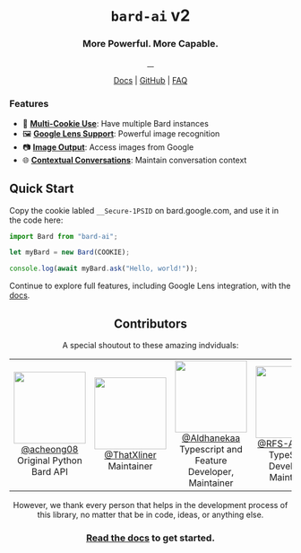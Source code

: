 <h1 align="center">
  <code>bard-ai</code> v2
</h1>
<h3 align="center">More Powerful. More Capable.</h3>
<p align="center">
  <a aria-label="NPM Version" href="https://www.npmjs.com/package/bard-ai">
    <img alt="" src="https://img.shields.io/npm/v/bard-ai.svg?label=NPM&logo=npm&style=for-the-badge&color=F2984A&logoColor=white">
  </a>
  <a aria-label="NPM Download Count" href="https://www.npmjs.com/package/bard-ai">
    <img alt="" src="https://img.shields.io/npm/dt/bard-ai?label=Downloads&style=for-the-badge&color=D2667B">
  </a>
  <a aria-label="bard-ai Size" href="https://www.npmjs.com/package/bard-ai">
    <img alt="" src="https://img.shields.io/bundlephobia/minzip/bard-ai?style=for-the-badge&color=8B77CD">
  </a>
  <a aria-label="Join the community on Slack" href="https://join.slack.com/t/bard-aiworkspace/shared_invite/zt-1y1g3570m-Hx_N3IShMYBMkR6jpRyRjw">
    <img alt="" src="https://img.shields.io/badge/Slack-339AE0?style=for-the-badge&logo=slack&logoColor=white&label=Community">
  </a>
</p>
<p align="center">
  <a href="https://bard-ai.js.org">Docs</a> | <a href="https://github.com/evanzhoudev/bard-ai">GitHub</a> | <a href="https://bard-ai.js.org/faq">FAQ</a>
</p>

### Features

-   🍪 [**Multi-Cookie Use**](https://bard-ai.js.org/basics/initialization/): Have multiple Bard instances
-   🖼️ [**Google Lens Support**](https://bard-ai.js.org/advanced/google-lens/): Powerful image recognition
-   📷 [**Image Output**](https://bard-ai.js.org/advanced/json/#image-json): Access images from Google
-   🌐 [**Contextual Conversations**](https://bard-ai.js.org/basics/chat/): Maintain conversation context

## Quick Start

Copy the cookie labled `__Secure-1PSID` on bard.google.com, and use it in the code here:

```javascript
import Bard from "bard-ai";

let myBard = new Bard(COOKIE);

console.log(await myBard.ask("Hello, world!"));
```

Continue to explore full features, including Google Lens integration, with the [docs](https://bard-ai-docs.vercel.app/).

<h2 align="center">Contributors</h2>
<p align="center">A special shoutout to these amazing indviduals:</p>
<table>
  <tr valign="middle">
    <td width="20%" align="center" rowspan="2" colspan="2">
      <a href="https://github.com/acheong08">
      <img src="https://images.weserv.nl/?url=github.com/acheong08.png?v=4&h=300&w=300&fit=cover&mask=circle&maxage=7d" width="128">
      </a>
      <br>
      <a href="https://github.com/acheong08">@acheong08</a>
      <br>
      Original Python Bard API
    </td>
    <td width="20%" align="center" rowspan="2" colspan="2">
      <a href="https://github.com/thatxliner">
      <img src="https://images.weserv.nl/?url=github.com/thatxliner.png?v=4&h=300&w=300&fit=cover&mask=circle&maxage=7d" width="128">
      </a>
      <br>
      <a href="https://github.com/thatxliner">@ThatXliner</a>
      <br>
      Maintainer
    </td>
    <td width="20%" align="center" rowspan="2" colspan="2">
      <a href="https://github.com/Aldhanekaa">
      <img src="https://images.weserv.nl/?url=github.com/Aldhanekaa.png?v=4&h=300&w=300&fit=cover&mask=circle&maxage=7d" width="128">
      </a>
      <br>
      <a href="https://github.com/Aldhanekaa">@Aldhanekaa</a>
      <br>
      Typescript and Feature Developer, Maintainer
    </td>
    <td width="20%" align="center" rowspan="2" colspan="2">
      <a href="https://github.com/RFS-ADRENO">
      <img src="https://images.weserv.nl/?url=github.com/RFS-ADRENO.png?v=4&h=300&w=300&fit=cover&mask=circle&maxage=7d" width="128">
      </a>
      <br>
      <a href="https://github.com/RFS-ADRENO">@RFS-ADRENO</a>
      <br>
      TypeScript Developer, Maintainer
    </td>
  </tr>
</table>
<p align="center">
  However, we thank every person that helps in the development process of this library, no matter that be in code, ideas, or anything else.
</p>

<h3 align="center">
  <a href="https://bard-ai-docs.vercel.app">Read the docs</a> to get started.
</h3>
